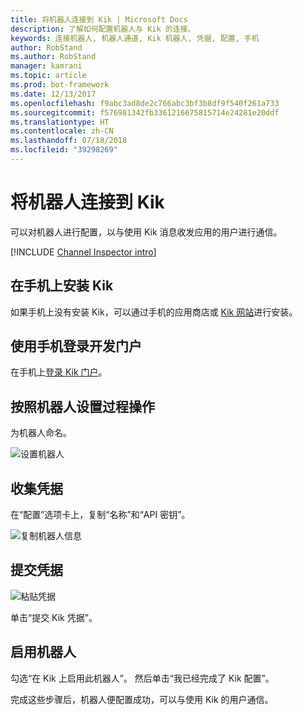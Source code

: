 ```yaml
---
title: 将机器人连接到 Kik | Microsoft Docs
description: 了解如何配置机器人与 Kik 的连接。
keywords: 连接机器人, 机器人通道, Kik 机器人, 凭据, 配置, 手机
author: RobStand
ms.author: RobStand
manager: kamrani
ms.topic: article
ms.prod: bot-framework
ms.date: 12/13/2017
ms.openlocfilehash: f9abc3ad8de2c766abc3bf3b8df9f540f261a733
ms.sourcegitcommit: f576981342fb3361216675815714e24281e20ddf
ms.translationtype: HT
ms.contentlocale: zh-CN
ms.lasthandoff: 07/18/2018
ms.locfileid: "39298269"
---
```

# <a name="connect-a-bot-to-kik"></a>将机器人连接到 Kik

可以对机器人进行配置，以与使用 Kik 消息收发应用的用户进行通信。

[!INCLUDE [Channel Inspector intro](~/includes/snippet-channel-inspector.md)]

## <a name="install-kik-on-your-phone"></a>在手机上安装 Kik

如果手机上没有安装 Kik，可以通过手机的应用商店或 <a href="https://www.kik.com/" target="_blank">Kik 网站</a>进行安装。

## <a name="log-into-the-dev-portal-with-your-mobile-phone"></a>使用手机登录开发门户

在手机上<a href="https://dev.kik.com" target="_blank">登录 Kik 门户</a>。

## <a name="follow-the-bot-setup-process"></a>按照机器人设置过程操作

为机器人命名。

![设置机器人](~/media/channels/kik-phone.png)

## <a name="gather-credentials"></a>收集凭据

在“配置”选项卡上，复制“名称”和“API 密钥”。

![复制机器人信息](~/media/channels/kik-configure.png)

## <a name="submit-credentials"></a>提交凭据

![粘贴凭据](~/media/channels/kik-creds.png)

单击“提交 Kik 凭据”。

## <a name="enable-the-bot"></a>启用机器人

勾选“在 Kik 上启用此机器人”。 然后单击“我已经完成了 Kik 配置”。

完成这些步骤后，机器人便配置成功，可以与使用 Kik 的用户通信。

